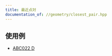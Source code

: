 ```yaml
---
title: 最近点対
documentation_of: //geometry/closest_pair.hpp
---
```


## 使用例

- [ABC022 D](https://atcoder.jp/contests/abc022/submissions/39102044)
